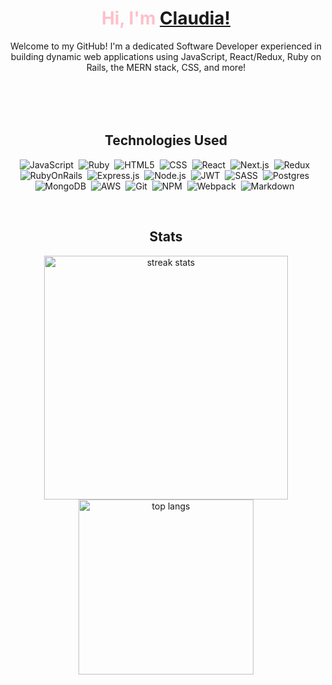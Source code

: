 <h1 align="center" style="color: pink;">Hi, I'm <a target="_blank" href=https://claudiaaziz.netlify.app/>Claudia!</a></h1>
<p align="center" style="font-size: 100%; margin-bottom: 50px;">Welcome to my GitHub! I'm a dedicated Software Developer experienced in building dynamic web applications using JavaScript, React/Redux, Ruby on Rails, the MERN stack, CSS, and more!</p>

<br>

<div align="center">

  ## Technologies Used

![JavaScript](https://img.shields.io/badge/JavaScript-323330?style=for-the-badge&logo=javascript&logoColor=F7DF1E)&nbsp;
![Ruby](https://img.shields.io/badge/ruby-%23CC342D.svg?style=for-the-badge&logo=ruby&logoColor=white)&nbsp;
![HTML5](https://img.shields.io/badge/html5-%23E34F26.svg?style=for-the-badge&logo=html5&logoColor=white)&nbsp;
![CSS](https://img.shields.io/badge/CSS3-1572B6?style=for-the-badge&logo=css3&logoColor=white)&nbsp;
![React](https://img.shields.io/badge/React-20232A?style=for-the-badge&logo=react&logoColor=61DAFB)&nbsp;
![Next.js](https://img.shields.io/badge/Next.js-000000?style=for-the-badge&logo=nextdotjs&logoColor=white)&nbsp;
![Redux](https://img.shields.io/badge/redux-%23593d88.svg?style=for-the-badge&logo=redux&logoColor=white)&nbsp;
![RubyOnRails](https://img.shields.io/badge/Ruby_on_Rails-CC0000?style=for-the-badge&logo=ruby-on-rails&logoColor=white)&nbsp;
![Express.js](https://img.shields.io/badge/Express.js-404D59?style=for-the-badge&logo=express&logoColor=white)&nbsp;
![Node.js](https://img.shields.io/badge/Node.js-43853D?style=for-the-badge&logo=node.js&logoColor=white)&nbsp;
![JWT](https://img.shields.io/badge/JWT-black?style=for-the-badge&logo=JSON%20web%20tokens)&nbsp;
![SASS](https://img.shields.io/badge/SASS-hotpink.svg?style=for-the-badge&logo=SASS&logoColor=white)&nbsp;
![Postgres](https://img.shields.io/badge/postgres-%23316192.svg?style=for-the-badge&logo=postgresql&logoColor=white)&nbsp;
![MongoDB](https://img.shields.io/badge/MongoDB-4EA94B?style=for-the-badge&logo=mongodb&logoColor=white)&nbsp;
![AWS](https://img.shields.io/badge/Amazon_AWS-232F3E?style=for-the-badge&logo=amazon-aws&logoColor=white)&nbsp;
![Git](https://img.shields.io/badge/GIT-E44C30?style=for-the-badge&logo=git&logoColor=white)&nbsp;
![NPM](https://img.shields.io/badge/NPM-%23000000.svg?style=for-the-badge&logo=npm&logoColor=white)&nbsp;
![Webpack](https://img.shields.io/badge/webpack-%238DD6F9.svg?style=for-the-badge&logo=webpack&logoColor=black)&nbsp;
![Markdown](https://img.shields.io/badge/Markdown-000000?style=for-the-badge&logo=markdown&logoColor=white)&nbsp;
</div>

<br>

<div align="center">
  
  ## Stats

  <img width=390 src="https://github-readme-streak-stats-salesp07.vercel.app/?user=claudiaaziz&count_private=true&border_radius=10&theme=dark&background=transparent&stroke=F4C2C2&fire=F4C2C2&ring=F4C2C2&currStreakLabel=F4C2C2&hide_border=true" alt="streak stats"/>
  <img width=280 src="https://github-readme-stats.vercel.app/api/top-langs?username=claudiaaziz&show_icons=true&locale=en&layout=compact&theme=dark&bg_color=ffffff00&count_private=true&hide_border=true" alt="top langs" />
</div>

<img src="https://github-profile-trophy.vercel.app/?username=claudiaaziz&rank=-C,-B,-?" alt="" />
